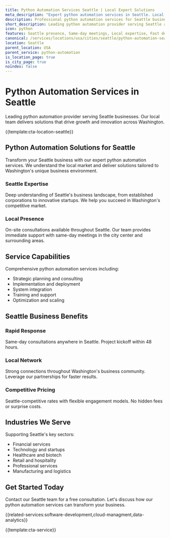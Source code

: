 ```yaml
---
title: Python Automation Services Seattle | Local Expert Solutions
meta_description: "Expert python automation services in Seattle. Local team, same-day consultations, proven results. Transform your business today."
description: Professional python automation services for Seattle businesses
short_description: Leading python automation provider serving Seattle and Washington.
icon: python
features: Seattle presence, Same-day meetings, Local expertise, Fast deployment, Competitive rates, Proven track record
canonical: /services/locations/usa/cities/seattle/python-automation-seattle.html
location: Seattle
parent_location: USA
parent_service: python-automation
is_location_page: true
is_city_page: true
noindex: false
---
```


# Python Automation Services in Seattle

Leading python automation provider serving Seattle businesses. Our local team delivers solutions that drive growth and innovation across Washington.

{{template:cta-location-seattle}}

## Python Automation Solutions for Seattle

Transform your Seattle business with our expert python automation services. We understand the local market and deliver solutions tailored to Washington's unique business environment.

### Seattle Expertise

Deep understanding of Seattle's business landscape, from established corporations to innovative startups. We help you succeed in Washington's competitive market.

### Local Presence

On-site consultations available throughout Seattle. Our team provides immediate support with same-day meetings in the city center and surrounding areas.

## Service Capabilities

Comprehensive python automation services including:
- Strategic planning and consulting
- Implementation and deployment
- System integration
- Training and support
- Optimization and scaling

## Seattle Business Benefits

### Rapid Response
Same-day consultations anywhere in Seattle. Project kickoff within 48 hours.

### Local Network
Strong connections throughout Washington's business community. Leverage our partnerships for faster results.

### Competitive Pricing
Seattle-competitive rates with flexible engagement models. No hidden fees or surprise costs.

## Industries We Serve

Supporting Seattle's key sectors:
- Financial services
- Technology and startups
- Healthcare and biotech
- Retail and hospitality
- Professional services
- Manufacturing and logistics

## Get Started Today

Contact our Seattle team for a free consultation. Let's discuss how our python automation services can transform your business.

{{related-services:software-development,cloud-managment,data-analytics}}

{{template:cta-service}}
